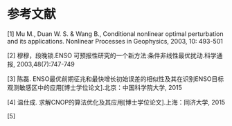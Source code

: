 # 参考文献

[1]	Mu M., Duan W. S. & Wang B., Conditional nonlinear optimal perturbation and its applications. Nonlinear Processes in Geophysics, 2003, 10: 493-501
[2]	穆穆，段晚锁.ENSO 可预报性研究的一个新方法:条件非线性最优扰动.科学通报, 2003,48(7):747-749

[3] 陈磊. ENSO最优前期征兆和最快增长初始误差的相似性及其在识别ENSO目标观测敏感区中的应用[博士学位论文].北京：中国科学院大学, 2015

[4] 温仕成. 求解CNOP的算法优化及其应用[博士学位论文].上海：同济大学, 2015

[5]

